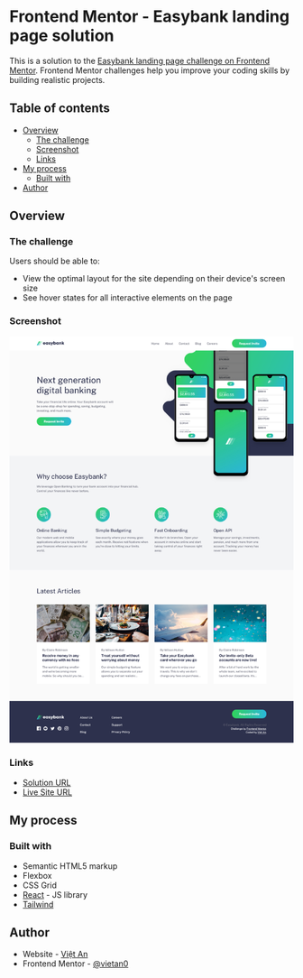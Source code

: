 # Frontend Mentor - Easybank landing page solution

This is a solution to the [Easybank landing page challenge on Frontend Mentor](https://www.frontendmentor.io/challenges/easybank-landing-page-WaUhkoDN). Frontend Mentor challenges help you improve your coding skills by building realistic projects.

## Table of contents

- [Overview](#overview)
  - [The challenge](#the-challenge)
  - [Screenshot](#screenshot)
  - [Links](#links)
- [My process](#my-process)
  - [Built with](#built-with)
- [Author](#author)

## Overview

### The challenge

Users should be able to:

- View the optimal layout for the site depending on their device's screen size
- See hover states for all interactive elements on the page

### Screenshot

![](./screenshot.jpg)

### Links

- [Solution URL](https://www.frontendmentor.io/solutions/easybank-landing-page-using-react-2MTCtIihZi)
- [Live Site URL](https://fm-easybank-landing-page-vietan0.netlify.app/)

## My process

### Built with

- Semantic HTML5 markup
- Flexbox
- CSS Grid
- [React](https://reactjs.org/) - JS library
- [Tailwind](https://tailwindcss.com/)

## Author

- Website - [Việt An](https://github.com/vietan0)
- Frontend Mentor - [@vietan0](https://www.frontendmentor.io/profile/vietan0)

